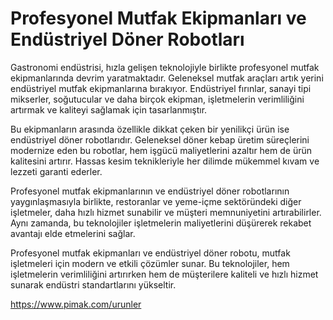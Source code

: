 # Profesyonel Mutfak Ekipmanları ve Endüstriyel Döner Robotları

Gastronomi endüstrisi, hızla gelişen teknolojiyle birlikte profesyonel mutfak ekipmanlarında devrim yaratmaktadır. Geleneksel mutfak araçları artık yerini endüstriyel mutfak ekipmanlarına bırakıyor. Endüstriyel fırınlar, sanayi tipi mikserler, soğutucular ve daha birçok ekipman, işletmelerin verimliliğini artırmak ve kaliteyi sağlamak için tasarlanmıştır.

Bu ekipmanların arasında özellikle dikkat çeken bir yenilikçi ürün ise endüstriyel döner robotlarıdır. Geleneksel döner kebap üretim süreçlerini modernize eden bu robotlar, hem işgücü maliyetlerini azaltır hem de ürün kalitesini artırır. Hassas kesim teknikleriyle her dilimde mükemmel kıvam ve lezzeti garanti ederler.

Profesyonel mutfak ekipmanlarının ve endüstriyel döner robotlarının yaygınlaşmasıyla birlikte, restoranlar ve yeme-içme sektöründeki diğer işletmeler, daha hızlı hizmet sunabilir ve müşteri memnuniyetini artırabilirler. Aynı zamanda, bu teknolojiler işletmelerin maliyetlerini düşürerek rekabet avantajı elde etmelerini sağlar.

Profesyonel mutfak ekipmanları ve endüstriyel döner robotu, mutfak işletmeleri için modern ve etkili çözümler sunar. Bu teknolojiler, hem işletmelerin verimliliğini artırırken hem de müşterilere kaliteli ve hızlı hizmet sunarak endüstri standartlarını yükseltir.

https://www.pimak.com/urunler
